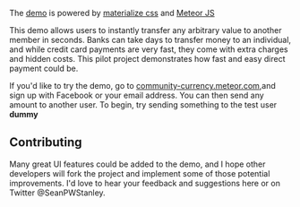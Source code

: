 The [demo](http://community-currency.meteor.com) is powered by [materialize css](http://materializecss.com) and [Meteor JS](http://www.meteor.com)

This demo allows users to instantly transfer any arbitrary value to another member in seconds. Banks can take days to transfer money to an individual, and while credit card payments are very fast, they come with extra charges and hidden costs. This pilot project demonstrates how fast and easy direct payment could be.

If you'd like to try the demo, go to [community-currency.meteor.com](http://community-currency.meteor.com),and sign up with Facebook or your email address. You can then send any amount to another user. To begin, try sending something to the test user <strong>dummy</strong></p>

## Contributing
Many great UI features could be added to the demo, and I hope other developers will fork the project and implement some of those potential improvements. I'd love to hear your feedback and suggestions here or on Twitter @SeanPWStanley.
